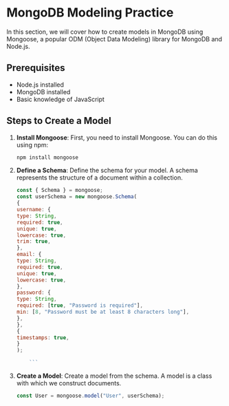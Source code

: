 # MongoDB Modeling Practice

In this section, we will cover how to create models in MongoDB using Mongoose, a popular ODM (Object Data Modeling) library for MongoDB and Node.js.

## Prerequisites

- Node.js installed
- MongoDB installed
- Basic knowledge of JavaScript

## Steps to Create a Model

1.  **Install Mongoose**:
    First, you need to install Mongoose. You can do this using npm:

    ```bash
    npm install mongoose
    ```

2.  **Define a Schema**:
    Define the schema for your model. A schema represents the structure of a document within a collection.

    ````javascript
    const { Schema } = mongoose;
    const userSchema = new mongoose.Schema(
    {
    username: {
    type: String,
    required: true,
    unique: true,
    lowercase: true,
    trim: true,
    },
    email: {
    type: String,
    required: true,
    unique: true,
    lowercase: true,
    },
    password: {
    type: String,
    required: [true, "Password is required"],
    min: [8, "Password must be at least 8 characters long"],
    },
    },
    {
    timestamps: true,
    }
    );

        ```

    ````

3.  **Create a Model**:
    Create a model from the schema. A model is a class with which we construct documents.

    ```javascript
    const User = mongoose.model("User", userSchema);
    ```
